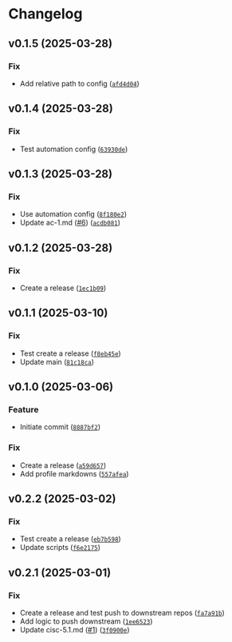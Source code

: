# Changelog

<!--next-version-placeholder-->

## v0.1.5 (2025-03-28)
### Fix
* Add relative path to config ([`afd4d04`](https://github.com/oscal-compass/e2e-demo-profile/commit/afd4d040f3b6eb38a393aea70108e1dee33d4ff7))

## v0.1.4 (2025-03-28)
### Fix
* Test automation config ([`63930de`](https://github.com/oscal-compass/e2e-demo-profile/commit/63930defd6e5c0acb0234a0c1826501081d63621))

## v0.1.3 (2025-03-28)
### Fix
* Use automation config ([`8f180e2`](https://github.com/oscal-compass/e2e-demo-profile/commit/8f180e2062fbd23bd9ff4435d882845c4e29472a))
* Update ac-1.md ([#6](https://github.com/oscal-compass/e2e-demo-profile/issues/6)) ([`acdb081`](https://github.com/oscal-compass/e2e-demo-profile/commit/acdb0813b3b246f7f381ede0943115df97fb5987))

## v0.1.2 (2025-03-28)
### Fix
* Create a release ([`1ec1b09`](https://github.com/oscal-compass/e2e-demo-profile/commit/1ec1b090c3b9281c466d6372109e29141381b392))

## v0.1.1 (2025-03-10)
### Fix
* Test create a release ([`f8eb45e`](https://github.com/oscal-compass/e2e-demo-profile/commit/f8eb45ef5cd8df5159967d88a5b29ab8344b2762))
* Update main ([`81c18ca`](https://github.com/oscal-compass/e2e-demo-profile/commit/81c18cacd5b715fc653568b4710785cdbae1ef03))

## v0.1.0 (2025-03-06)
### Feature
* Initiate commit ([`8887bf2`](https://github.com/oscal-compass/e2e-demo-profile/commit/8887bf2daa0e85215ec63ccf38f6049bf981bef6))

### Fix
* Create a release ([`a59d657`](https://github.com/oscal-compass/e2e-demo-profile/commit/a59d657e26f3b66da847432c3c69e1ca47455373))
* Add profile markdowns ([`557afea`](https://github.com/oscal-compass/e2e-demo-profile/commit/557afeabef886c94a27876361414591eb5f4119c))

## v0.2.2 (2025-03-02)
### Fix
* Test create a release ([`eb7b598`](https://github.com/oscal-compass/e2e-demo-cac-profile-cis/commit/eb7b59881e71f918b38ec10dbf1548d5ae2b13b9))
* Update scripts ([`f6e2175`](https://github.com/oscal-compass/e2e-demo-cac-profile-cis/commit/f6e21755e26ab2b7bf09648278050154824c8fc6))

## v0.2.1 (2025-03-01)
### Fix
* Create a release and test push to downstream repos ([`fa7a91b`](https://github.com/oscal-compass/e2e-demo-cac-profile-cis/commit/fa7a91b94cfe78b841b0c697f1993384e3f57fb7))
* Add logic to push downstream ([`1ee6523`](https://github.com/oscal-compass/e2e-demo-cac-profile-cis/commit/1ee652334de22fc66a2c17ea88d2072273d5dec2))
* Update cisc-5.1.md ([#1](https://github.com/oscal-compass/e2e-demo-cac-profile-cis/issues/1)) ([`3f0900e`](https://github.com/oscal-compass/e2e-demo-cac-profile-cis/commit/3f0900e0db3202f70e6fe9484c3235b51d1e6821))


